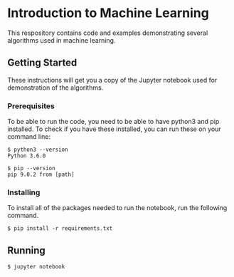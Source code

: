 # Introduction to Machine Learning

This respository contains code and examples demonstrating several algorithms used in machine learning.

## Getting Started

These instructions will get you a copy of the Jupyter notebook used for demonstration of the algorithms.

### Prerequisites

To be able to run the code, you need to be able to have python3 and pip installed. To check if you have these installed, you can run these on your command line:

```
$ python3 --version
Python 3.6.0

$ pip --version
pip 9.0.2 from [path]
```

### Installing

To install all of the packages needed to run the notebook, run the following command.

```
$ pip install -r requirements.txt
```

## Running

```
$ jupyter notebook
```

